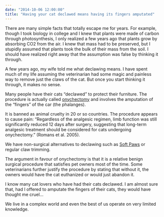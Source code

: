 ```yaml
---
date: "2014-10-06 12:00:00"
title: "Having your cat declawed means having its fingers amputated"
---
```




There are many simple facts that totally escape me for years. For example, though I took biology in college and I knew that plants were made of carbon through photosynthesis, I only realized a few years ago that plants grow by absorbing CO2 from the air. I knew that mass had to be preserved, but I stupidly assumed that plants took the bulk of their mass from the soil. I should have realized right away that the assumption was false by thinking it through.

A few years ago, my wife told me what declawing means. I have spent much of my life assuming the veterinarian had some magic and painless way to remove just the claws of the cat. But once you start thinking it through, it makes no sense.

Many people have their cats &ldquo;declawed&rdquo; to protect their furniture. The procedure is actually called [onychectomy](https://en.wikipedia.org/wiki/Onychectomy) and involves the amputation of the &ldquo;fingers&rdquo; of the car (the phalanges). 

It is banned as animal cruelty in 20 or so countries. The procedure appears to cause pain: &ldquo;Regardless of the analgesic regimen, limb function was still significantly reduced 12 days after surgery, suggesting that long-term analgesic treatment should be considered for cats undergoing onychectomy.&rdquo; (Romans et al. 2005).

We have non-surgical alternatives to declawing such as [Soft Paws](https://www.softpaws.com/) or regular claw trimming.

The argument in favour of onychectomy is that it is a relative benign surgical procedure that satisfies pet owners most of the time. Some veterinarians further justify the procedure by stating that without it, the owners would have the cat euthanized or would just abandon it. 

I know many cat lovers who have had their cats declawed. I am almost sure that, had I offered to amputate the fingers of their cats, they would have thought me cruel&hellip; 

We live in a complex world and even the best of us operate on very limited knowledge.

